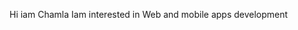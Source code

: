 Hi iam Chamla
Iam interested in Web and mobile apps development


<!--chamlas/Chamlas is a ✨ special ✨ repository because its `README.md` (this file) appears on your GitHub profile.
You can click the Preview link to take a look at your changes.
--->
